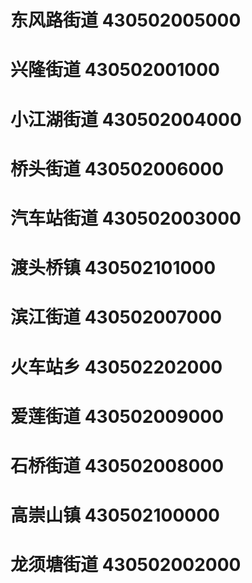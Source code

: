 # 东风路街道 430502005000
# 兴隆街道 430502001000
# 小江湖街道 430502004000
# 桥头街道 430502006000
# 汽车站街道 430502003000
# 渡头桥镇 430502101000
# 滨江街道 430502007000
# 火车站乡 430502202000
# 爱莲街道 430502009000
# 石桥街道 430502008000
# 高崇山镇 430502100000
# 龙须塘街道 430502002000
